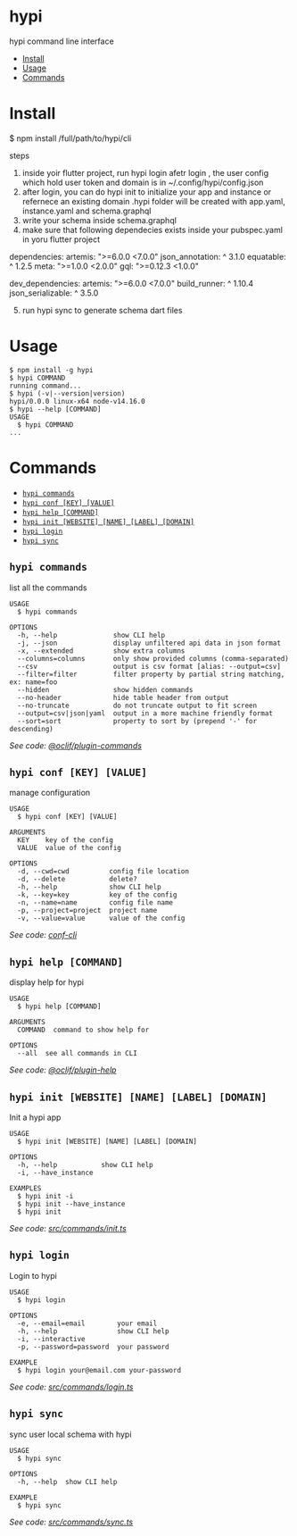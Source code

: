hypi
====

hypi command line interface

<!-- toc -->
* [Install](#install)
* [Usage](#usage)
* [Commands](#commands)
<!-- tocstop -->
# Install
$ npm install /full/path/to/hypi/cli

steps
1. inside yoir flutter project, run hypi login
afetr login , the user config which hold user token and domain is in ~/.config/hypi/config.json
2. after login, you can do hypi init to initialize your app and instance or refernece an existing domain
.hypi folder will be created with app.yaml, instance.yaml and schema.graphql
3. write your schema inside schema.graphql
4. make sure that following dependecies exists inside your pubspec.yaml in yoru flutter project

dependencies:
  artemis: ">=6.0.0 <7.0.0"
  json_annotation: ^ 3.1.0
  equatable: ^ 1.2.5
  meta: ">=1.0.0 <2.0.0"
  gql: ">=0.12.3 <1.0.0"

dev_dependencies:
  artemis: ">=6.0.0 <7.0.0"
  build_runner: ^ 1.10.4
  json_serializable: ^ 3.5.0

5.  run hypi sync to generate schema dart files 



# Usage
<!-- usage -->
```sh-session
$ npm install -g hypi
$ hypi COMMAND
running command...
$ hypi (-v|--version|version)
hypi/0.0.0 linux-x64 node-v14.16.0
$ hypi --help [COMMAND]
USAGE
  $ hypi COMMAND
...
```
<!-- usagestop -->
# Commands
<!-- commands -->
* [`hypi commands`](#hypi-commands)
* [`hypi conf [KEY] [VALUE]`](#hypi-conf-key-value)
* [`hypi help [COMMAND]`](#hypi-help-command)
* [`hypi init [WEBSITE] [NAME] [LABEL] [DOMAIN]`](#hypi-init-website-name-label-domain)
* [`hypi login`](#hypi-login)
* [`hypi sync`](#hypi-sync)

## `hypi commands`

list all the commands

```
USAGE
  $ hypi commands

OPTIONS
  -h, --help              show CLI help
  -j, --json              display unfiltered api data in json format
  -x, --extended          show extra columns
  --columns=columns       only show provided columns (comma-separated)
  --csv                   output is csv format [alias: --output=csv]
  --filter=filter         filter property by partial string matching, ex: name=foo
  --hidden                show hidden commands
  --no-header             hide table header from output
  --no-truncate           do not truncate output to fit screen
  --output=csv|json|yaml  output in a more machine friendly format
  --sort=sort             property to sort by (prepend '-' for descending)
```

_See code: [@oclif/plugin-commands](https://github.com/oclif/plugin-commands/blob/v1.3.0/src/commands/commands.ts)_

## `hypi conf [KEY] [VALUE]`

manage configuration

```
USAGE
  $ hypi conf [KEY] [VALUE]

ARGUMENTS
  KEY    key of the config
  VALUE  value of the config

OPTIONS
  -d, --cwd=cwd          config file location
  -d, --delete           delete?
  -h, --help             show CLI help
  -k, --key=key          key of the config
  -n, --name=name        config file name
  -p, --project=project  project name
  -v, --value=value      value of the config
```

_See code: [conf-cli](https://github.com/natzcam/conf-cli/blob/v0.1.9/src/commands/conf.ts)_

## `hypi help [COMMAND]`

display help for hypi

```
USAGE
  $ hypi help [COMMAND]

ARGUMENTS
  COMMAND  command to show help for

OPTIONS
  --all  see all commands in CLI
```

_See code: [@oclif/plugin-help](https://github.com/oclif/plugin-help/blob/v3.2.2/src/commands/help.ts)_

## `hypi init [WEBSITE] [NAME] [LABEL] [DOMAIN]`

Init a hypi app

```
USAGE
  $ hypi init [WEBSITE] [NAME] [LABEL] [DOMAIN]

OPTIONS
  -h, --help           show CLI help
  -i, --have_instance

EXAMPLES
  $ hypi init -i
  $ hypi init --have_instance
  $ hypi init
```

_See code: [src/commands/init.ts](https://github.com/hypi-universe/hypi-cli/blob/v0.0.0/src/commands/init.ts)_

## `hypi login`

Login to hypi

```
USAGE
  $ hypi login

OPTIONS
  -e, --email=email        your email
  -h, --help               show CLI help
  -i, --interactive
  -p, --password=password  your password

EXAMPLE
  $ hypi login your@email.com your-password
```

_See code: [src/commands/login.ts](https://github.com/hypi-universe/hypi-cli/blob/v0.0.0/src/commands/login.ts)_

## `hypi sync`

sync user local schema with hypi

```
USAGE
  $ hypi sync

OPTIONS
  -h, --help  show CLI help

EXAMPLE
  $ hypi sync
```

_See code: [src/commands/sync.ts](https://github.com/hypi-universe/hypi-cli/blob/v0.0.0/src/commands/sync.ts)_
<!-- commandsstop -->
